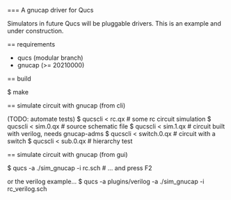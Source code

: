 === A gnucap driver for Qucs

Simulators in future Qucs will be pluggable drivers. This is an example and
under construction.

== requirements

- qucs (modular branch)
- gnucap (>= 20210000)

== build

$ make

== simulate circuit with gnucap (from cli)

(TODO: automate tests)
$ qucscli < rc.qx # some rc circuit simulation
$ qucscli < sim.0.qx # source schematic file
$ qucscli < sim.1.qx # circuit built with verilog, needs gnucap-adms
$ qucscli < switch.0.qx # circuit with a switch
$ qucscli < sub.0.qx # hierarchy test

== simulate circuit with gnucap (from gui)

$ qucs -a ./sim_gnucap -i rc.sch # ... and press F2

or the verilog example...
$ qucs -a plugins/verilog -a ./sim_gnucap -i rc_verilog.sch
